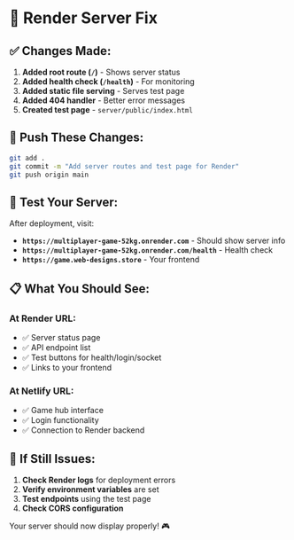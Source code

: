 # 🔧 Render Server Fix

## ✅ Changes Made:

1. **Added root route (`/`)** - Shows server status
2. **Added health check (`/health`)** - For monitoring
3. **Added static file serving** - Serves test page
4. **Added 404 handler** - Better error messages
5. **Created test page** - `server/public/index.html`

## 🚀 Push These Changes:

```bash
git add .
git commit -m "Add server routes and test page for Render"
git push origin main
```

## 🧪 Test Your Server:

After deployment, visit:
- **`https://multiplayer-game-52kg.onrender.com`** - Should show server info
- **`https://multiplayer-game-52kg.onrender.com/health`** - Health check
- **`https://game.web-designs.store`** - Your frontend

## 📋 What You Should See:

### At Render URL:
- ✅ Server status page
- ✅ API endpoint list
- ✅ Test buttons for health/login/socket
- ✅ Links to your frontend

### At Netlify URL:
- ✅ Game hub interface
- ✅ Login functionality
- ✅ Connection to Render backend

## 🚨 If Still Issues:

1. **Check Render logs** for deployment errors
2. **Verify environment variables** are set
3. **Test endpoints** using the test page
4. **Check CORS configuration**

Your server should now display properly! 🎮 